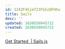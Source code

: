 ```yaml
---
id: 124ZF4Sjm723FGSzQFHhu
title: Sails
desc: ''
updated: 1630550945722
created: 1630550945722
---
```


[Get Started  | Sails.js](https://sailsjs.com/get-started)
